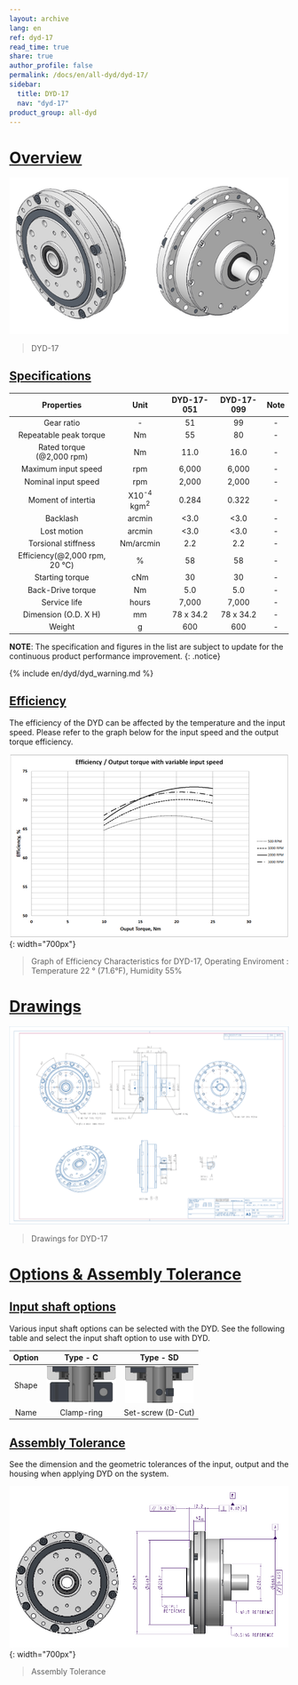 ```yaml
---
layout: archive
lang: en
ref: dyd-17
read_time: true
share: true
author_profile: false
permalink: /docs/en/all-dyd/dyd-17/
sidebar:
  title: DYD-17
  nav: "dyd-17"
product_group: all-dyd
---
```


# [Overview](#overview)

![](/assets/images/dyd/dyd_17_product_image_01.png)

> DYD-17

## [Specifications](#specifications)

|             Properties              |               Unit               | DYD-17-051 | DYD-17-099 | Note |
|:-----------------------------------:|:--------------------------------:|:----------:|:----------:|:----:|
|             Gear ratio              |                -                 |     51     |     99     |  -   |
|       Repeatable peak torque        |                Nm                |     55     |     80     |  -   |
| Rated torque<br>(@2,000 rpm) |                Nm                |    11.0    |    16.0    |  -   |
|         Maximum input speed         |               rpm                |   6,000    |   6,000    |  -   |
|         Nominal input speed         |               rpm                |   2,000    |   2,000    |  -   |
|         Moment of intertia          | X10<sup>-4</sup> kgm<sup>2</sup> |   0.284    |   0.322    |  -   |
|              Backlash               |              arcmin              |    <3.0    |    <3.0    |  -   |
|             Lost motion             |              arcmin              |    <3.0    |    <3.0    |  -   |
|         Torsional stiffness         |            Nm/arcmin             |    2.2     |    2.2     |  -   |
| Efficiency(@2,000 rpm, 20 &#8451;)  |                %                 |     58     |     58     |  -   |
|           Starting torque           |               cNm                |     30     |     30     |  -   |
|          Back-Drive torque          |                Nm                |    5.0     |    5.0     |  -   |
|            Service life             |              hours               |   7,000    |   7,000    |  -   |
|        Dimension (O.D. X H)         |                mm                | 78 x 34.2  | 78 x 34.2  |  -   |
|               Weight                |                g                 |    600     |    600     |  -   |

**NOTE**: The specification and figures in the list are subject to update for the continuous product performance improvement.
{: .notice}

{% include en/dyd/dyd_warning.md %}

## [Efficiency](#efficiency)

The efficiency of the DYD can be affected by the temperature and the input speed. Please refer to the graph below for the input speed and the output torque efficiency.

![](/assets/images/dyd/dyd_17_efficiency.png){: width="700px"}

> Graph of Efficiency Characteristics for DYD-17, Operating Enviroment : Temperature 22 &deg; (71.6&deg;F), Humidity 55%

# [Drawings](#drawings)

![](/assets/images/dyd/dyd_17_drawings.png)

> Drawings for DYD-17 

# [Options & Assembly Tolerance](#options--assembly-tolerance)

## [Input shaft options](#input-shaft-options)

Various input shaft options can be selected with the DYD. See the following table and select the input shaft option to use with DYD. 

| Option |                Type - C                |                Type - SD                |
|:------:|:--------------------------------------:|:---------------------------------------:|
| Shape  | ![](/assets/images/dyd/dyd_c_type.png) | ![](/assets/images/dyd/dyd_sd_type.png) |
|  Name  |               Clamp-ring               |            Set-screw (D-Cut)            |

## [Assembly Tolerance](#assembly-tolerance)

See the dimension and the geometric tolerances of the input, output and the housing when applying DYD on the system.

![](/assets/images/dyd/dyd_17_assembly_tollerance_01.png){: width="700px"}

> Assembly Tolerance
